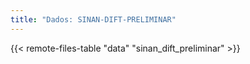 ```yaml
---
title: "Dados: SINAN-DIFT-PRELIMINAR"
---
```


{{< remote-files-table "data" "sinan_dift_preliminar" >}}
